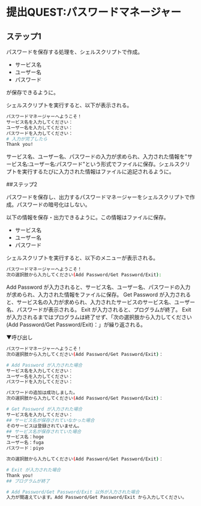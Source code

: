 # 提出QUEST:パスワードマネージャー

## ステップ1

パスワードを保存する処理を、シェルスクリプトで作成。

- サービス名
- ユーザー名
- パスワード

が保存できるように。

シェルスクリプトを実行すると、以下が表示される。

```bash
パスワードマネージャーへようこそ！
サービス名を入力してください：
ユーザー名を入力してください：
パスワードを入力してください：
# 入力が完了したら
Thank you!
```

サービス名、ユーザー名、パスワードの入力が求められ、入力された情報を"サービス名:ユーザー名:パスワード"という形式でファイルに保存。シェルスクリプトを実行するたびに入力された情報はファイルに追記されるように。

##ステップ2

パスワードを保存し、出力するパスワードマネージャーをシェルスクリプトで作成。パスワードの暗号化はしない。

以下の情報を保存・出力できるように。この情報はファイルに保存。

- サービス名
- ユーザー名
- パスワード

シェルスクリプトを実行すると、以下のメニューが表示される。

```bash
パスワードマネージャーへようこそ！
次の選択肢から入力してください(Add Password/Get Password/Exit):
```

Add Password が入力されると、サービス名、ユーザー名、パスワードの入力が求められ、入力された情報をファイルに保存。
Get Password が入力されると、サービス名の入力が求められ、入力されたサービスのサービス名、ユーザー名、パスワードが表示される。
Exit が入力されると、プログラムが終了。
Exit が入力されるまではプログラムは終了せず、「次の選択肢から入力してください(Add Password/Get Password/Exit)：」が繰り返される。

▼呼び出し

```bash
パスワードマネージャーへようこそ！
次の選択肢から入力してください(Add Password/Get Password/Exit)：

# Add Password が入力された場合
サービス名を入力してください：
ユーザー名を入力してください：
パスワードを入力してください：

パスワードの追加は成功しました。
次の選択肢から入力してください(Add Password/Get Password/Exit)：

# Get Password が入力された場合
サービス名を入力してください：
## サービス名が保存されていなかった場合
そのサービスは登録されていません。
## サービス名が保存されていた場合
サービス名：hoge
ユーザー名：fuga
パスワード：piyo

次の選択肢から入力してください(Add Password/Get Password/Exit)：

# Exit が入力された場合
Thank you!
## プログラムが終了

# Add Password/Get Password/Exit 以外が入力された場合
入力が間違えています。Add Password/Get Password/Exit から入力してください。
```

